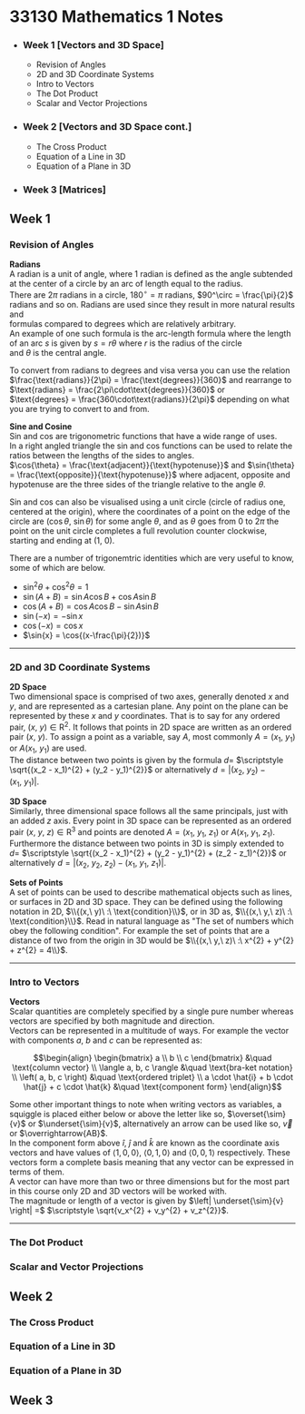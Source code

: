 # 33130 Mathematics 1 Notes

* ### Week 1 [Vectors and 3D Space]
    * Revision of Angles
    * 2D and 3D Coordinate Systems
    * Intro to Vectors
    * The Dot Product
    * Scalar and Vector Projections
* ### Week 2 [Vectors and 3D Space cont.]
    *  The Cross Product  
    *  Equation of a Line in 3D
    *  Equation of a Plane in 3D
* ### Week 3 [Matrices]

## Week 1

  ### Revision of Angles
**Radians**  
A radian is a unit of angle, where 1 radian is defined as the angle subtended at the center of a circle by an arc of length equal to the radius.  
There are $2\pi$ radians in a circle, $180^\circ = \pi$ radians, $90^\circ = \frac{\pi}{2}$ radians and so on. Radians are used since they result in more natural results and  
formulas compared to degrees which are relatively arbitrary.  
An example of one such formula is the arc-length formula where the length of an arc $s$ is given by $s = r\theta$ where $r$ is the radius of the circle  
and $\theta$ is the central angle.  

To convert from radians to degrees and visa versa you can use the relation $\frac{\text{radians}}{2\pi} = \frac{\text{degrees}}{360}$ and rearrange to $\text{radians} = \frac{2\pi\cdot\text{degrees}}{360}$ or  
$\text{degrees} = \frac{360\cdot\text{radians}}{2\pi}$ depending on what you are trying to convert to and from.  

**Sine and Cosine**  
Sin and cos are trigonometric functions that have a wide range of uses.  
In a right angled triangle the sin and cos functions can be used to relate the ratios between the lengths of the sides to angles.  
$\cos{\theta} = \frac{\text{adjacent}}{\text{hypotenuse}}$ and $\sin{\theta} = \frac{\text{opposite}}{\text{hypotenuse}}$ where $\text{adjacent}$, $\text{opposite}$ and $\text{hypotenuse}$ are the three sides of the triangle relative to the angle $\theta$.  
  
Sin and cos can also be visualised using a unit circle (circle of radius one, centered at the origin), where the coordinates of a point on the edge of the circle are $(\cos{\theta},\ \sin{\theta})$ for some angle $\theta$, and as $\theta$ goes from $0$ to $2\pi$
the point on the unit circle completes a full revolution counter clockwise, starting and ending at $(1,\ 0)$.  

There are a number of trigonemtric identities which are very useful to know, some of which are below.
* $\sin^{2}{\theta} + \cos^{2}{\theta} = 1$
* $\sin{(A+B)} = \sin{A}\cos{B} + \cos{A}\sin{B}$
* $\cos{(A+B)} = \cos{A}\cos{B} - \sin{A}\sin{B}$
* $\sin{(-x)} = -\sin{x}$
* $\cos{(-x)} = \cos{x}$
* $\sin{x} = \cos{(x-\frac{\pi}{2})}$
---

  ### 2D and 3D Coordinate Systems
**2D Space**  
Two dimensional space is comprised of two axes, generally denoted $x$ and $y$, and are represented as a cartesian plane. Any point on the plane can be represented by these $x$ and $y$ coordinates. That is to say for any ordered pair, $(x,\ y) \in \mathrm{R}^{2}$.
It follows that points in 2D space are written as an ordered pair $(x,\ y)$. To assign a point as a variable, say $A$, most commonly $A = (x_1,\ y_1)$ or $A(x_1,\ y_1)$ are used.  
The distance between two points is given by the formula $d =$ $\scriptstyle \sqrt{(x_2 - x_1)^{2} + (y_2 - y_1)^{2}}$ or alternatively $d = \left|(x_2,\ y_2) - (x_1,\ y_1)\right|$.  
  
**3D Space**  
Similarly, three dimensional space follows all the same principals, just with an added $z$ axis. Every point in 3D space can be represented as an ordered pair $(x,\ y,\ z) \in \mathrm{R}^{3}$ and points are denoted $A = (x_1,\ y_1,\ z_1)$ or $A(x_1,\ y_1,\ z_1)$.
Furthermore the distance between two points in 3D is simply extended to $d =$ $\scriptstyle \sqrt{(x_2 - x_1)^{2} + (y_2 - y_1)^{2} + (z_2 - z_1)^{2}}$ or alternatively $d = \left|(x_2,\ y_2,\ z_2) - (x_1,\ y_1,\ z_1)\right|$.  
  
**Sets of Points**  
A set of points can be used to describe mathematical objects such as lines, or surfaces in 2D and 3D space. They can be defined using the following notation in 2D, $\\{(x,\ y)\ :\ \text{condition}\\}$, or in 3D as, $\\{(x,\ y,\ z)\ :\ \text{condition}\\}$.
Read in natural language as "The set of numbers which obey the following condition". For example the set of points that are a distance of two from the origin in 3D would be $\\{(x,\ y,\ z)\ :\ x^{2} + y^{2} + z^{2} = 4\\}$.  

---

  ### Intro to Vectors
**Vectors**  
Scalar quantities are completely specified by a single pure number whereas vectors are specified by both magnitude and direction.  
Vectors can be represented in a multitude of ways. For example the vector with components $a$, $b$ and $c$ can be represented as:
```math
\begin{align}
    \begin{bmatrix} a \\ b \\ c \end{bmatrix} &\quad \text{column vector} \\
    \langle a, b, c \rangle &\quad \text{bra-ket notation} \\
    \left( a, b, c \right) &\quad \text{ordered triplet} \\
    a \cdot \hat{i} + b \cdot \hat{j} + c \cdot \hat{k} &\quad \text{component form}
\end{align}
```
Some other important things to note when writing vectors as variables, a squiggle is placed either below or above the letter like so, $\overset{\sim}{v}$ or $\underset{\sim}{v}$, alternatively an arrow can be used like so, $\vec{v}$ or $\overrightarrow{AB}$.  
In the component form above $\hat{i}$, $\hat{j}$ and $\hat{k}$ are known as the coordinate axis vectors and have values of $\langle 1, 0, 0 \rangle$, $\langle 0, 1, 0 \rangle$ and $\langle 0, 0, 1 \rangle$ respectively. These vectors form a complete basis
meaning that any vector can be expressed in terms of them.  
A vector can have more than two or three dimensions but for the most part in this course only 2D and 3D vectors will be worked with.  
The magnitude or length of a vector is given by $\left| \underset{\sim}{v} \right| =$ $\scriptstyle \sqrt{v_x^{2} + v_y^{2} + v_z^{2}}$.  

---

  ### The Dot Product
  ### Scalar and Vector Projections

## Week 2

  ### The Cross Product  
  ### Equation of a Line in 3D
  ### Equation of a Plane in 3D

## Week 3
